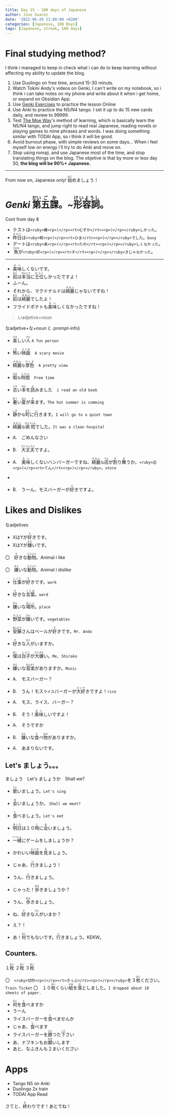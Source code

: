 ```yaml
---
title: Day 15 - 100 days of Japanese
author: Jose Suarez
date: '2022-06-29 11:00:00 +0200'
categories: [Japanese, 100 Days]
tags: [Japanese, streak, 100 days]
---
```


# Final studying method?
I think i managed to keep in check what i can do to keep learning without affecting my ability to update the blog.

1. Use Duolingo on free time, around 15-30 minuts.
2. Watch Tokini Andy's videos on Genki, I can't write on my notebook, so i think i can take notes on my phone and write about it when i get home, or expand on Obsidian App.
3. Use [Genki Exercises](https://sethclydesdale.github.io) to practice the lesson Online
4. Use Anki to practice the N5/N4 tango. I set it up to do 15 new cards daily, and review to 99999.
5. Test [The Moe Way](https://learnjapanese.moe/)'s method of learning, which is basically learn the N5/N4 tango, and jump right to read real Japanese, reading novels or playing games to mine phrases and words. I was doing something similar with TODAI App, so i think it will be good.
6. Avoid burnout phase, with simple reviews on some days... When i feel myself low on energy i'll try to do Anki and move on.
7. Stop using romaji, and use Japanese most of the time, and stop translating things on the blog. The objetive is that by more or less day 50, **the blog will be 90%+ Japanese.**

---
From now on, Japanese only! <ruby>始<rp>(</rp><rt>はじ</rt><rp>)</rp></ruby>めましょう！

# _Genki_ <ruby>第<rp>(</rp><rt>だい</rt><rp>)</rp></ruby><ruby>五<rp>(</rp><rt>ご</rt><rp>)</rp></ruby><ruby>課<rp>(</rp><rt>か</rt><rp>)</rp></ruby>。~<ruby>形容詞<rp>(</rp><rt>けいようし</rt><rp>)</rp></ruby>。
Cont from day 8

* テストは`<ruby>難<rp>(</rp><rt>むずか</rt><rp>)</rp></ruby>しかった`。
* <ruby>昨日<rp>(</rp><rt>きのう</rt><rp>)</rp></ruby>は`<ruby>暇<rp>(</rp><rt>ひま</rt><rp>)</rp></ruby>でした`。`busy`
* デートは`<ruby>楽<rp>(</rp><rt>たの</rt><rp>)</rp></ruby>しくなかった`。
* <ruby>魚<rp>(</rp><rt>さかな</rt><rp>)</rp></ruby>が`<ruby>好<rp>(</rp><rt>す</rt><rp>)</rp></ruby>きじゃなかった`。

---

* <ruby>美味<rp>(</rp><rt>おい</rt><rp>)</rp></ruby>しくないです。
* <ruby>前<rp>(</rp><rt>まえ</rt><rp>)</rp></ruby>は<ruby>本当<rp>(</rp><rt>ほんとう</rt><rp>)</rp></ruby>に<ruby>王位<rp>(</rp><rt>おうい</rt><rp>)</rp></ruby>しかったですよ！
* ふーん。
* それから、マクドナルドは<ruby>綺麗<rp>(</rp><rt>きれい</rt><rp>)</rp></ruby>じゃないですね！
* <ruby>前<rp>(</rp><rt>まえ</rt><rp>)</rp></ruby>は<ruby>綺麗<rp>(</rp><rt>きれい</rt><rp>)</rp></ruby>でしたよ！
* フライドポテトも<ruby>美味<rp>(</rp><rt>おい</rt><rp>)</rp></ruby>しくなかったですね！

>いadjetive+noun
>
なadjetive+な+noun
{: .prompt-info}

* <ruby>楽<rp>(</rp><rt>たの</rt><rp>)</rp></ruby>しい<ruby>人<rp>(</rp><rt>ひと</rt><rp>)</rp></ruby> `A fun person`
* <ruby>怖<rp>(</rp><rt>こわ</rt><rp>)</rp></ruby>い<ruby>映画<rp>(</rp><rt>えいが</rt><rp>)</rp></ruby>　`A scary movie`
* <ruby>綺麗<rp>(</rp><rt>きれい</rt><rp>)</rp></ruby>`な`<ruby>景色<rp>(</rp><rt>けしき</rt><rp>)</rp></ruby>　`A pretty view`
* <ruby>暇<rp>(</rp><rt>ひま</rt><rp>)</rp></ruby>`な`<ruby>時間<rp>(</rp><rt>じかん</rt><rp>)</rp></ruby>　`Free time`
* <ruby>古<rp>(</rp><rt>ふる</rt><rp>)</rp></ruby>い<ruby>本<rp>(</rp><rt>ほん</rt><rp>)</rp></ruby>を<ruby>読<rp>(</rp><rt>よ</rt><rp>)</rp></ruby>みました　`i read an old book`
* <ruby>暑<rp>(</rp><rt>あつ</rt><rp>)</rp></ruby>い<ruby>夏<rp>(</rp><rt>なつ</rt><rp>)</rp></ruby>が<ruby>来<rp>(</rp><rt>き</rt><rp>)</rp></ruby>ます。`The hot summer is comming`
* <ruby>静<rp>(</rp><rt>しず</rt><rp>)</rp></ruby>か`な`<ruby>町<rp>(</rp><rt>まち</rt><rp>)</rp></ruby>に<ruby>行<rp>(</rp><rt>い</rt><rp>)</rp></ruby>きます。`I will go to a quiet town`
* <ruby>綺麗<rp>(</rp><rt>きれい</rt><rp>)</rp></ruby>`な`<ruby>病院<rp>(</rp><rt>びょういん</rt><rp>)</rp></ruby>でした。`It was a clean hospital`

* A.　ごめんなさい
* B.　<ruby>大丈夫<rp>(</rp><rt>だいじょうぶ</rt><rp>)</rp></ruby>ですよ。
* A.　<ruby>美味<rp>(</rp><rt>おい</rt><rp>)</rp></ruby>しくないハンバーガーですね、<ruby>綺麗<rp>(</rp><rt>きれい</rt><rp>)</rp></ruby>`な`<ruby>店<rp>(</rp><rt>てん</rt><rp>)</rp></ruby>が<ruby>割<rp>(</rp><rt>わ</rt><rp>)</rp></ruby>り<ruby>舞<rp>(</rp><rt>ま</rt><rp>)</rp></ruby>うか。`<ruby>店<rp>(</rp><rt>てん</rt><rp>)</rp></ruby>。store`
* 
* B.　うーん、モスバーガーが<ruby>好<rp>(</rp><rt>す</rt><rp>)</rp></ruby>きですよ。

# Likes and Dislikes
なadjetives

* XはYが<ruby>好<rp>(</rp><rt>す</rt><rp>)</rp></ruby>きです。
* XはYが<ruby>嫌<rp>(</rp><rt>きら</rt><rp>)</rp></ruby>いです。

〇　<ruby>好<rp>(</rp><rt>す</rt><rp>)</rp></ruby>きな<ruby>動物<rp>(</rp><rt>どうぶつ</rt><rp>)</rp></ruby>。Animal i like

〇　<ruby>嫌<rp>(</rp><rt>きら</rt><rp>)</rp></ruby>いな<ruby>動物<rp>(</rp><rt>どうぶつ</rt><rp>)</rp></ruby>。Animal i dislike

* <ruby>仕事<rp>(</rp><rt>しごと</rt><rp>)</rp></ruby>が<ruby>好<rp>(</rp><rt>す</rt><rp>)</rp></ruby>きです。`work`
* <ruby>好<rp>(</rp><rt>す</rt><rp>)</rp></ruby>きな<ruby>言葉<rp>(</rp><rt>ことば</rt><rp>)</rp></ruby>。`word`
* <ruby>嫌<rp>(</rp><rt>きら</rt><rp>)</rp></ruby>いな<ruby>場所<rp>(</rp><rt>ばしょ</rt><rp>)</rp></ruby>。`place`
* <ruby>野菜<rp>(</rp><rt>やさい</rt><rp>)</rp></ruby>が<ruby>嫌<rp>(</rp><rt>きら</rt><rp>)</rp></ruby>いです。`vegetables`
* <ruby>安藤<rp>(</rp><rt>あんどう</rt><rp>)</rp></ruby>さんはベールが<ruby>好<rp>(</rp><rt>す</rt><rp>)</rp></ruby>きです。`Mr. Ando`
* <ruby>好<rp>(</rp><rt>す</rt><rp>)</rp></ruby>きな<ruby>人<rp>(</rp><rt>ひと</rt><rp>)</rp></ruby>がいますか。
* <ruby>僕<rp>(</rp><rt>ぼく</rt><rp>)</rp></ruby>は<ruby>白子<rp>(</rp><rt>しらこ</rt><rp>)</rp></ruby>が<ruby>大嫌<rp>(</rp><rt>だいきら</rt><rp>)</rp></ruby>い。`Me, Shirako`
* <ruby>嫌<rp>(</rp><rt>きら</rt><rp>)</rp></ruby>いな<ruby>音楽<rp>(</rp><rt>おんがく</rt><rp>)</rp></ruby>がありますか。`Music`

* A.　モスバーガー？
* B.　うん！モス`ライス`バーガーが<ruby>大好<rp>(</rp><rt>だいす</rt><rp>)</rp></ruby>きですよ！`rice`
* A.　モス、ライス、バーガー？
* B.　そう！<ruby>美味<rp>(</rp><rt>おい</rt><rp>)</rp></ruby>しいですよ！
* A.　そうですか
* B.　<ruby>嫌<rp>(</rp><rt>きら</rt><rp>)</rp></ruby>いな<ruby>食<rp>(</rp><rt>た</rt><rp>)</rp></ruby>べ<ruby>物<rp>(</rp><rt>もの</rt><rp>)</rp></ruby>がありますか。
* A.　あまりないです。

## Let's ましょう。。。

ましょう　Let's
ましょうか　Shall we?

* <ruby>歌<rp>(</rp><rt>うた</rt><rp>)</rp></ruby>いましょう。`Let's sing`
* <ruby>会<rp>(</rp><rt>あ</rt><rp>)</rp></ruby>いましょうか。 `Shall we meet?`
* <ruby>食<rp>(</rp><rt>た</rt><rp>)</rp></ruby>べましょう。`Let's eat`
* <ruby>明日<rp>(</rp><rt>あした</rt><rp>)</rp></ruby>は１０<ruby>時<rp>(</rp><rt>じ</rt><rp>)</rp></ruby>に<ruby>会<rp>(</rp><rt>あ</rt><rp>)</rp></ruby>いましょう。
* <ruby>一緒<rp>(</rp><rt>いっしょ</rt><rp>)</rp></ruby>にゲームをしましょうか？
* かわいい<ruby>映画<rp>(</rp><rt>えいが</rt><rp>)</rp></ruby>を<ruby>見<rp>(</rp><rt>み</rt><rp>)</rp></ruby>ましょう。

* じゃあ、<ruby>行<rp>(</rp><rt>い</rt><rp>)</rp></ruby>きましょう！
* うん、<ruby>行<rp>(</rp><rt>い</rt><rp>)</rp></ruby>きましょう。
* じゃった！<ruby>歩<rp>(</rp><rt>ある</rt><rp>)</rp></ruby>きましょうか？
* うん、<ruby>歩<rp>(</rp><rt>ある</rt><rp>)</rp></ruby>きましょう。
* ね、<ruby>好<rp>(</rp><rt>す</rt><rp>)</rp></ruby>きな<ruby>人<rp>(</rp><rt>ひと</rt><rp>)</rp></ruby>がいまか？
* え？！
* あ！<ruby>何<rp>(</rp><rt>なに</rt><rp>)</rp></ruby>でもないです。<ruby>行<rp>(</rp><rt>い</rt><rp>)</rp></ruby>きましょう。KEKW。

## Counters.

１<ruby>枚<rp>(</rp><rt>まい</rt><rp>)</rp></ruby>
２<ruby>枚<rp>(</rp><rt>まい</rt><rp>)</rp></ruby>
３<ruby>枚<rp>(</rp><rt>まい</rt><rp>)</rp></ruby>

〇　`<ruby>切符<rp>(</rp><rt>きっぷ</rt><rp>)</rp></ruby>`を３<ruby>枚<rp>(</rp><rt>まい</rt><rp>)</rp></ruby>ください。　`Train Ticket`
〇　１０<ruby>枚<rp>(</rp><rt>まい</rt><rp>)</rp></ruby>くらい<ruby>紙<rp>(</rp><rt>かみ</rt><rp>)</rp></ruby>を<ruby>落<rp>(</rp><rt>お</rt><rp>)</rp></ruby>としました。`I dropped about 10 sheets of paper.`

* <ruby>何<rp>(</rp><rt>なに</rt><rp>)</rp></ruby>を<ruby>食<rp>(</rp><rt>た</rt><rp>)</rp></ruby>べますか
* うーん
* ライスバーガーを<ruby>食<rp>(</rp><rt>た</rt><rp>)</rp></ruby>べませんか
* じゃあ、<ruby>食<rp>(</rp><rt>た</rt><rp>)</rp></ruby>べます
* ライスバーガーを<ruby>豚<rp>(</rp><rt>ぶた</rt><rp>)</rp></ruby>つた<ruby>下<rp>(</rp><rt>くだ</rt><rp>)</rp></ruby>さい
* あ、ナフキンもお<ruby>願<rp>(</rp><rt>ねが</rt><rp>)</rp></ruby>いします
* あと、なふきんも２まいください

# Apps

* Tango N5 on Anki
* Duolingo 2x train
* TODAI App Read

さてと、<ruby>終<rp>(</rp><rt>お</rt><rp>)</rp></ruby>わりです！あとでね！